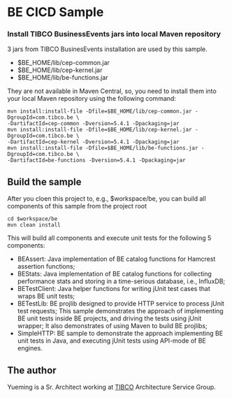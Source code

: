 # BE CICD Sample

### Install TIBCO BusinessEvents jars into local Maven repository

3 jars from TIBCO BusinesEvents installation are used by this sample.

 - $BE_HOME/lib/cep-common.jar
 - $BE_HOME/lib/cep-kernel.jar
 - $BE_HOME/lib/be-functions.jar

They are not available in Maven Central, so, you need to install them into your local Maven repository using the following command:

    mvn install:install-file -Dfile=$BE_HOME/lib/cep-common.jar -DgroupId=com.tibco.be \
    -DartifactId=cep-common -Dversion=5.4.1 -Dpackaging=jar
    mvn install:install-file -Dfile=$BE_HOME/lib/cep-kernel.jar -DgroupId=com.tibco.be \
    -DartifactId=cep-kernel -Dversion=5.4.1 -Dpackaging=jar
    mvn install:install-file -Dfile=$BE_HOME/lib/be-functions.jar -DgroupId=com.tibco.be \
    -DartifactId=be-functions -Dversion=5.4.1 -Dpackaging=jar

## Build the sample

After you cloen this project to, e.g., $workspace/be, you can build all components of this sample from the project root

    cd $workspace/be
    mvn clean install

This will build all components and execute unit tests for the following 5 components:

 - BEAssert: Java implementation of BE catalog functions for Hamcrest assertion functions;
 - BEStats: Java implementation of BE catalog functions for collecting performance stats and storing in a time-serious database, i.e., InfluxDB;
 - BETestClient: Java helper functions for writing jUnit test cases that wraps BE unit tests;
 - BETestLib: BE projlib designed to provide HTTP service to process jUnit test requests; This sample demonstrates the approach of implementing BE unit tests inside BE projects, and driving the tests using jUnit wrapper;  It also demonstrates of using Maven to build BE projlibs;
 - SimpleHTTP: BE sample to demonstrate the approach implementing BE unit tests in Java, and executing jUnit tests using API-mode of BE engines.

## The author

Yueming is a Sr. Architect working at [TIBCO](http://www.tibco.com/) Architecture Service Group.
